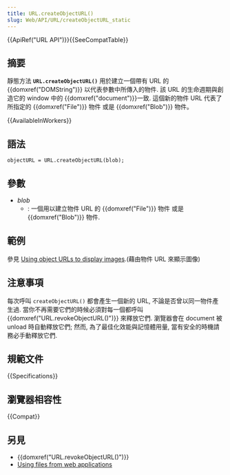 ```yaml
---
title: URL.createObjectURL()
slug: Web/API/URL/createObjectURL_static
---
```


{{ApiRef("URL API")}}{{SeeCompatTable}}

## 摘要

靜態方法 **`URL.createObjectURL()`** 用於建立一個帶有 URL 的 {{domxref("DOMString")}} 以代表參數中所傳入的物件. 該 URL 的生命週期與創造它的 window 中的 {{domxref("document")}}一致. 這個新的物件 URL 代表了所指定的 {{domxref("File")}} 物件 或是 {{domxref("Blob")}} 物件。

{{AvailableInWorkers}}

## 語法

```plain
objectURL = URL.createObjectURL(blob);
```

## 參數

- _blob_
  - : 一個用以建立物件 URL 的 {{domxref("File")}} 物件 或是 {{domxref("Blob")}} 物件.

## 範例

參見 [Using object URLs to display images](/zh-TW/docs/Using_files_from_web_applications#Example.3A_Using_object_URLs_to_display_images).(藉由物件 URL 來顯示圖像)

## 注意事項

每次呼叫 `createObjectURL()` 都會產生一個新的 URL, 不論是否曾以同一物件產生過. 當你不再需要它們的時候必須對每一個都呼叫 {{domxref("URL.revokeObjectURL()")}} 來釋放它們. 瀏覽器會在 document 被 unload 時自動釋放它們; 然而, 為了最佳化效能與記憶體用量, 當有安全的時機請務必手動釋放它們.

## 規範文件

{{Specifications}}

## 瀏覽器相容性

{{Compat}}

## 另見

- {{domxref("URL.revokeObjectURL()")}}
- [Using files from web applications](/zh-TW/docs/Using_files_from_web_applications)
